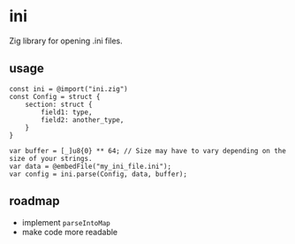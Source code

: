 # ini
Zig library for opening .ini files.

## usage
```zig
const ini = @import("ini.zig")
const Config = struct {
    section: struct {
        field1: type,
        field2: another_type,
    }
}

var buffer = [_]u8{0} ** 64; // Size may have to vary depending on the size of your strings.
var data = @embedFile("my_ini_file.ini");
var config = ini.parse(Config, data, buffer);
```

## roadmap
* implement `parseIntoMap`
* make code more readable
